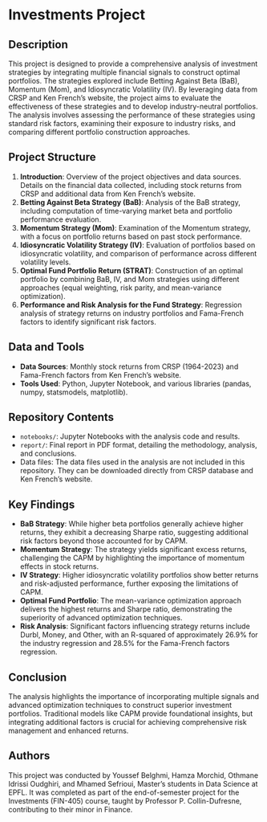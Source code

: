 # Investments Project

## Description 

This project is designed to provide a comprehensive analysis of investment strategies by integrating multiple financial signals to construct optimal portfolios. The strategies explored include Betting Against Beta (BaB), Momentum (Mom), and Idiosyncratic Volatility (IV). By leveraging data from CRSP and Ken French’s website, the project aims to evaluate the effectiveness of these strategies and to develop industry-neutral portfolios. The analysis involves assessing the performance of these strategies using standard risk factors, examining their exposure to industry risks, and comparing different portfolio construction approaches.

## Project Structure

1. **Introduction**: Overview of the project objectives and data sources. Details on the financial data collected, including stock returns from CRSP and additional data from Ken French’s website.
3. **Betting Against Beta Strategy (BaB)**: Analysis of the BaB strategy, including computation of time-varying market beta and portfolio performance evaluation.
4. **Momentum Strategy (Mom)**: Examination of the Momentum strategy, with a focus on portfolio returns based on past stock performance.
5. **Idiosyncratic Volatility Strategy (IV)**: Evaluation of portfolios based on idiosyncratic volatility, and comparison of performance across different volatility levels.
6. **Optimal Fund Portfolio Return (STRAT)**: Construction of an optimal portfolio by combining BaB, IV, and Mom strategies using different approaches (equal weighting, risk parity, and mean-variance optimization).
7. **Performance and Risk Analysis for the Fund Strategy**: Regression analysis of strategy returns on industry portfolios and Fama-French factors to identify significant risk factors.

## Data and Tools

- **Data Sources**: Monthly stock returns from CRSP (1964-2023) and Fama-French factors from Ken French’s website.
- **Tools Used**: Python, Jupyter Notebook, and various libraries (pandas, numpy, statsmodels, matplotlib).

## Repository Contents

- `notebooks/`: Jupyter Notebooks with the analysis code and results.
- `report/`: Final report in PDF format, detailing the methodology, analysis, and conclusions.
- Data files: The data files used in the analysis are not included in this repository. They can be downloaded directly from CRSP database and Ken French’s website.

## Key Findings

- **BaB Strategy**: While higher beta portfolios generally achieve higher returns, they exhibit a decreasing Sharpe ratio, suggesting additional risk factors beyond those accounted for by CAPM.
- **Momentum Strategy**: The strategy yields significant excess returns, challenging the CAPM by highlighting the importance of momentum effects in stock returns.
- **IV Strategy**: Higher idiosyncratic volatility portfolios show better returns and risk-adjusted performance, further exposing the limitations of CAPM.
- **Optimal Fund Portfolio**: The mean-variance optimization approach delivers the highest returns and Sharpe ratio, demonstrating the superiority of advanced optimization techniques.
- **Risk Analysis**: Significant factors influencing strategy returns include Durbl, Money, and Other, with an R-squared of approximately 26.9% for the industry regression and 28.5% for the Fama-French factors regression.

## Conclusion

The analysis highlights the importance of incorporating multiple signals and advanced optimization techniques to construct superior investment portfolios. Traditional models like CAPM provide foundational insights, but integrating additional factors is crucial for achieving comprehensive risk management and enhanced returns.

## Authors

This project was conducted by Youssef Belghmi, Hamza Morchid, Othmane Idrissi Oudghiri, and Mhamed Sefrioui, Master’s students in Data Science at EPFL. It was completed as part of the end-of-semester project for the Investments (FIN-405) course, taught by Professor P. Collin-Dufresne, contributing to their minor in Finance.
